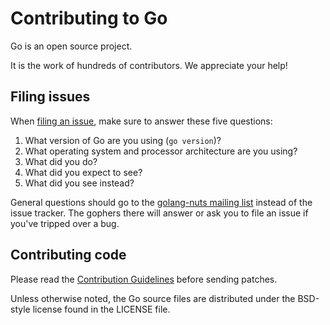 # Contributing to Go

Go is an open source project.

It is the work of hundreds of contributors. We appreciate your help!

## Filing issues

When [filing an issue](https://github.com/golang/oauth2/issues), make sure to
answer these five questions:

1.  What version of Go are you using (`go version`)?
2.  What operating system and processor architecture are you using?
3.  What did you do?
4.  What did you expect to see?
5.  What did you see instead?

General questions should go to the
[golang-nuts mailing list](https://groups.google.com/group/golang-nuts) instead
of the issue tracker. The gophers there will answer or ask you to file an issue
if you've tripped over a bug.

## Contributing code

Please read the
[Contribution Guidelines](https://golang.org/doc/contribute.html) before sending
patches.

Unless otherwise noted, the Go source files are distributed under the BSD-style
license found in the LICENSE file.
